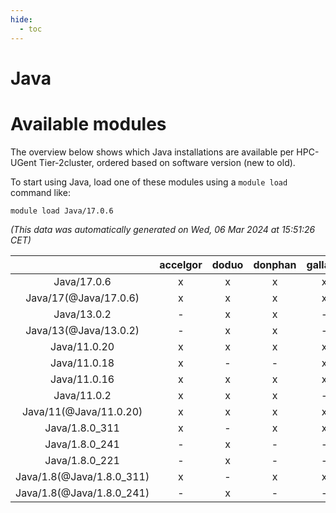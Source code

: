 ```yaml
---
hide:
  - toc
---
```


Java
====

# Available modules


The overview below shows which Java installations are available per HPC-UGent Tier-2cluster, ordered based on software version (new to old).

To start using Java, load one of these modules using a `module load` command like:

```shell
module load Java/17.0.6
```

*(This data was automatically generated on Wed, 06 Mar 2024 at 15:51:26 CET)*  

| |accelgor|doduo|donphan|gallade|joltik|skitty|
| :---: | :---: | :---: | :---: | :---: | :---: | :---: |
|Java/17.0.6|x|x|x|x|x|x|
|Java/17(@Java/17.0.6)|x|x|x|x|x|x|
|Java/13.0.2|-|x|x|-|x|x|
|Java/13(@Java/13.0.2)|-|x|x|-|x|x|
|Java/11.0.20|x|x|x|x|x|x|
|Java/11.0.18|x|-|-|x|x|-|
|Java/11.0.16|x|x|x|x|x|x|
|Java/11.0.2|x|x|x|-|x|x|
|Java/11(@Java/11.0.20)|x|x|x|x|x|x|
|Java/1.8.0_311|x|-|x|x|x|x|
|Java/1.8.0_241|-|x|-|-|-|-|
|Java/1.8.0_221|-|x|-|-|-|-|
|Java/1.8(@Java/1.8.0_311)|x|-|x|x|x|x|
|Java/1.8(@Java/1.8.0_241)|-|x|-|-|-|-|
